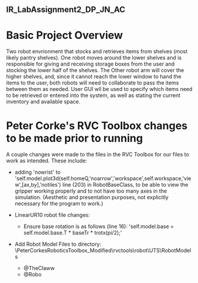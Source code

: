 ## IR_LabAssignment2_DP_JN_AC

# Basic Project Overview

Two robot envrionment that stocks and retrieves items from shelves (most likely pantry shelves). One robot moves around the lower shelves and is responsible for giving and receiving storage boxes from the user and stocking the lower half of the shelves. The Other robot arm will cover the higher shelves, and, since it cannot reach the lower window to hand the items to the user, both robots will need to collaborate to pass the items between them as needed. User GUI wll be used to specify which items need to be retrieved or entered into the system, as well as stating the current inventory and available space.

# Peter Corke's RVC Toolbox changes to be made prior to running

A couple changes were made to the files in the RVC Toolbox for our files to work as intended. These include:
- adding 'nowrist' to 'self.model.plot3d(self.homeQ,'noarrow','workspace',self.workspace,'view',[ax,by],'notiles') line (203) in RobotBaseClass, to be able to view the gripper working properly and to not have too many axes in the simulation. (Aesthetic and presentation purposes, not explicitly necessary for the program to work.)
- LinearUR10 robot file changes:
  - Ensure base rotation is as follows (line 16): 'self.model.base = self.model.base.T * baseTr * trotx(pi/2);'

- Add Robot Model Files to directory: \PeterCorkesRoboticsToolbox_Modified\rvctools\robot\UTS\RobotModels
  - @TheClaww
  - @Robo
